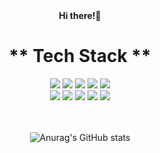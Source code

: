 <div align=center
   <h1><strong>Hi there!👋</strong></h1>


<!-- Tech Stack-->
 ** Tech Stack **</br>
======================

  <img src="https://img.shields.io/badge/Java-007396?style=flat-square&logo=Java&logoColor=white"/>
  <img src="https://img.shields.io/badge/Spring-6DB33F?style=flat-square&logo=Spring&logoColor=white"/>
  <img src="https://img.shields.io/badge/Spring Boot-6DB33F?style=flat-square&logo=Spring Boot&logoColor=white"/>
  <img src="https://img.shields.io/badge/MySQL-4479A1?style=flat-square&logo=MySQL&logoColor=white"/>
  <img src="https://img.shields.io/badge/Oracle-F80000?style=flat-square&logo=Oracle&logoColor=white"/><br/>
  
  <img src="https://img.shields.io/badge/HTML5-E34F26?style=flat-square&logo=HTML5&logoColor=white"/>
  <img src="https://img.shields.io/badge/CSS3-1572B6?style=flat-square&logo=CSS3&logoColor=white"/>
  <img src="https://img.shields.io/badge/JavaScript-F7DF1E?style=flat-square&logo=JavaScript&logoColor=white"/>
  <img src="https://img.shields.io/badge/JQuery-0769AD?style=flat-square&logo=JQuery&logoColor=white"/>
  <img src="https://img.shields.io/badge/Tomcat-3776AB?style=flat-square&logo=Tomcat&logoColor=white"/>
  <br/><br/><br/>

<!-- Commit 등급 -->
![Anurag's GitHub stats](https://github-readme-stats.vercel.app/api?username=lollolzz&show_icons=true&theme=dracula)
</div>
<!--
Here are some ideas to get you started:

- 🔭 I’m currently working on ...
- 🌱 I’m currently learning ...
- 👯 I’m looking to collaborate on ...
- 🤔 I’m looking for help with ...
- 💬 Ask me about ...
- 📫 How to reach me: ...
- 😄 Pronouns: ...
- ⚡ Fun fact: ...
-->
